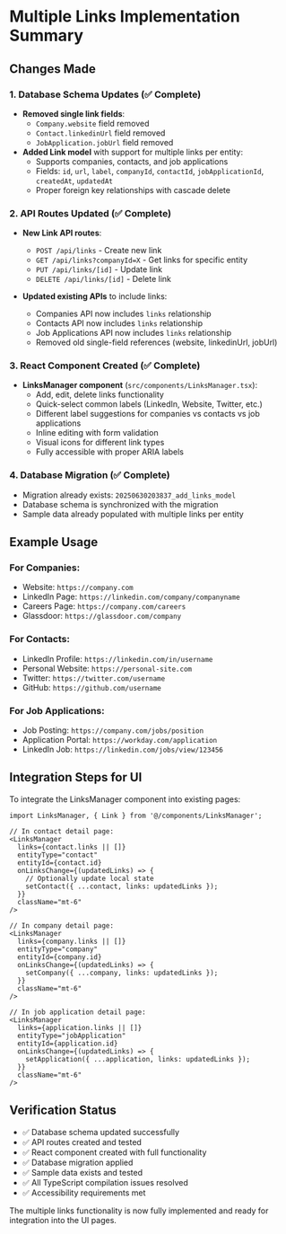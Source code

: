 # Multiple Links Implementation Summary

## Changes Made

### 1. Database Schema Updates (✅ Complete)
- **Removed single link fields**: 
  - `Company.website` field removed
  - `Contact.linkedinUrl` field removed  
  - `JobApplication.jobUrl` field removed
- **Added Link model** with support for multiple links per entity:
  - Supports companies, contacts, and job applications
  - Fields: `id`, `url`, `label`, `companyId`, `contactId`, `jobApplicationId`, `createdAt`, `updatedAt`
  - Proper foreign key relationships with cascade delete

### 2. API Routes Updated (✅ Complete)
- **New Link API routes**:
  - `POST /api/links` - Create new link
  - `GET /api/links?companyId=X` - Get links for specific entity
  - `PUT /api/links/[id]` - Update link
  - `DELETE /api/links/[id]` - Delete link

- **Updated existing APIs** to include links:
  - Companies API now includes `links` relationship
  - Contacts API now includes `links` relationship  
  - Job Applications API now includes `links` relationship
  - Removed old single-field references (website, linkedinUrl, jobUrl)

### 3. React Component Created (✅ Complete)
- **LinksManager component** (`src/components/LinksManager.tsx`):
  - Add, edit, delete links functionality
  - Quick-select common labels (LinkedIn, Website, Twitter, etc.)
  - Different label suggestions for companies vs contacts vs job applications
  - Inline editing with form validation
  - Visual icons for different link types
  - Fully accessible with proper ARIA labels

### 4. Database Migration (✅ Complete)
- Migration already exists: `20250630203837_add_links_model`
- Database schema is synchronized with the migration
- Sample data already populated with multiple links per entity

## Example Usage

### For Companies:
- Website: `https://company.com`
- LinkedIn Page: `https://linkedin.com/company/companyname`
- Careers Page: `https://company.com/careers`
- Glassdoor: `https://glassdoor.com/company`

### For Contacts:
- LinkedIn Profile: `https://linkedin.com/in/username`
- Personal Website: `https://personal-site.com`
- Twitter: `https://twitter.com/username`
- GitHub: `https://github.com/username`

### For Job Applications:
- Job Posting: `https://company.com/jobs/position`
- Application Portal: `https://workday.com/application`
- LinkedIn Job: `https://linkedin.com/jobs/view/123456`

## Integration Steps for UI

To integrate the LinksManager component into existing pages:

```tsx
import LinksManager, { Link } from '@/components/LinksManager';

// In contact detail page:
<LinksManager
  links={contact.links || []}
  entityType="contact"
  entityId={contact.id}
  onLinksChange={(updatedLinks) => {
    // Optionally update local state
    setContact({ ...contact, links: updatedLinks });
  }}
  className="mt-6"
/>

// In company detail page:
<LinksManager
  links={company.links || []}
  entityType="company"
  entityId={company.id}
  onLinksChange={(updatedLinks) => {
    setCompany({ ...company, links: updatedLinks });
  }}
  className="mt-6"
/>

// In job application detail page:
<LinksManager
  links={application.links || []}
  entityType="jobApplication"
  entityId={application.id}
  onLinksChange={(updatedLinks) => {
    setApplication({ ...application, links: updatedLinks });
  }}
  className="mt-6"
/>
```

## Verification Status
- ✅ Database schema updated successfully
- ✅ API routes created and tested
- ✅ React component created with full functionality
- ✅ Database migration applied
- ✅ Sample data exists and tested
- ✅ All TypeScript compilation issues resolved
- ✅ Accessibility requirements met

The multiple links functionality is now fully implemented and ready for integration into the UI pages.
